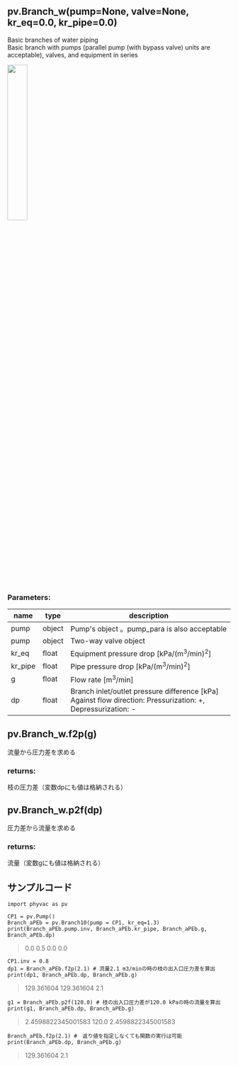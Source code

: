 ## pv.Branch_w(pump=None, valve=None, kr_eq=0.0, kr_pipe=0.0)
Basic branches of water piping   
Basic branch with pumps (parallel pump (with bypass valve) units are acceptable), valves, and equipment in series
  
<img src="https://user-images.githubusercontent.com/27459538/124419774-2545d380-dd99-11eb-88d9-2113fe5dac7d.png" width=30%>

  
### Parameters:
|  name  |  type  | description |
| ---- | ---- | ---- |
|pump|object|Pump's object 。pump_para is also acceptable|
|pump|object|Two-way valve object|
|kr_eq|float|Equipment pressure drop \[kPa/(m<sup>3</sup>/min)<sup>2</sup>]|
|kr_pipe|float|Pipe pressure drop \[kPa/(m<sup>3</sup>/min)<sup>2</sup>]|
|g|float|Flow rate \[m<sup>3</sup>/min] |
|dp|float|Branch inlet/outlet pressure difference \[kPa] Against flow direction: Pressurization: +, Depressurization: - |
  
## pv.Branch_w.f2p(g)
流量から圧力差を求める
  
### returns:
枝の圧力差（変数dpにも値は格納される）
## pv.Branch_w.p2f(dp)
圧力差から流量を求める
  
### returns:
流量（変数gにも値は格納される）
  
## サンプルコード
```
import phyvac as pv

CP1 = pv.Pump()
Branch_aPEb = pv.Branch10(pump = CP1, kr_eq=1.3)
print(Branch_aPEb.pump.inv, Branch_aPEb.kr_pipe, Branch_aPEb.g, Branch_aPEb.dp)
```
> 0.0 0.5 0.0 0.0
```
CP1.inv = 0.8
dp1 = Branch_aPEb.f2p(2.1) # 流量2.1 m3/minの時の枝の出入口圧力差を算出
print(dp1, Branch_aPEb.dp, Branch_aPEb.g)
```
> 129.361604 129.361604 2.1
```
g1 = Branch_aPEb.p2f(120.0) # 枝の出入口圧力差が120.0 kPaの時の流量を算出
print(g1, Branch_aPEb.dp, Branch_aPEb.g)
```
> 2.4598822345001583 120.0 2.4598822345001583
```
Branch_aPEb.f2p(2.1) #　返り値を指定しなくても関数の実行は可能
print(Branch_aPEb.dp, Branch_aPEb.g)
```
> 129.361604 2.1
